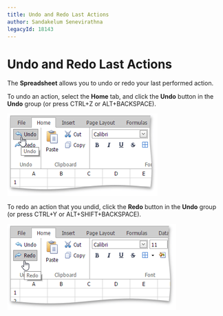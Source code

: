 ```yaml
---
title: Undo and Redo Last Actions
author: Sandakelum Senevirathna
legacyId: 18143
---
```

# Undo and Redo Last Actions
The **Spreadsheet** allows you to undo or redo your last performed action.

To undo an action, select the **Home** tab, and click the **Undo** button in the **Undo** group (or press CTRL+Z or ALT+BACKSPACE).

![EUD_ASPxSpreadsheet-Undo](../../../images/img26012.png)

To redo an action that you undid, click the **Redo** button in the **Undo** group (or press CTRL+Y or ALT+SHIFT+BACKSPACE).

![EUD_ASPxSpreadsheet-Redo](../../../images/img26013.png)